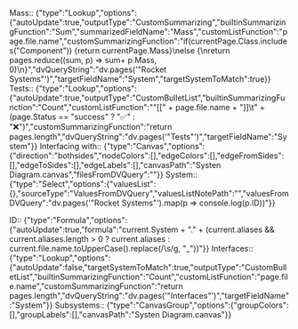 
Mass:: {"type":"Lookup","options":{"autoUpdate":true,"outputType":"CustomSummarizing","builtinSummarizingFunction":"Sum","summarizedFieldName":"Mass","customListFunction":"page.file.name","customSummarizingFunction":"if(currentPage.Class.includes(\"Component\")) {return currentPage.Mass}\nelse {\nreturn pages.reduce((sum, p) => sum+ p.Mass, 0)\n}","dvQueryString":"dv.pages('\"Rocket Systems\"')","targetFieldName":"System","targetSystemToMatch":true}}
Tests:: {"type":"Lookup","options":{"autoUpdate":true,"outputType":"CustomBulletList","builtinSummarizingFunction":"Count","customListFunction":"\"[[\" + page.file.name + \"]]\\t\" + (page.Status == \"success\" ? \"✅\" : \"❌\")","customSummarizingFunction":"return pages.length","dvQueryString":"dv.pages('\"Tests\"')","targetFieldName":"System"}}
Interfacing with:: {"type":"Canvas","options":{"direction":"bothsides","nodeColors":[],"edgeColors":[],"edgeFromSides":[],"edgeToSides":[],"edgeLabels":[],"canvasPath":"Systen Diagram.canvas","filesFromDVQuery":""}}
System:: {"type":"Select","options":{"valuesList":{},"sourceType":"ValuesFromDVQuery","valuesListNotePath":"","valuesFromDVQuery":"dv.pages('\"Rocket Systems\"').map(p => console.log(p.ID))"}}

ID:: {"type":"Formula","options":{"autoUpdate":true,"formula":"current.System + \".\" + (current.aliases && current.aliases.length > 0 ? current.aliases : current.file.name.toUpperCase().replace(/\\s/g, \"_\"))"}}
Interfaces:: {"type":"Lookup","options":{"autoUpdate":false,"targetSystemToMatch":true,"outputType":"CustomBulletList","builtinSummarizingFunction":"Count","customListFunction":"page.file.name","customSummarizingFunction":"return pages.length","dvQueryString":"dv.pages('\"Interfaces\"')","targetFieldName":"System"}}
Subsystems:: {"type":"CanvasGroup","options":{"groupColors":[],"groupLabels":[],"canvasPath":"Systen Diagram.canvas"}}
